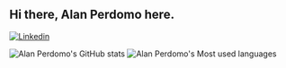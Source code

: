## Hi there, Alan Perdomo here. 

[![Linkedin](	https://img.shields.io/badge/LinkedIn-0077B5?style=for-the-badge&logo=linkedin&logoColor=white)](https://www.linkedin.com/in/alan-perdomo-54466818/)

![Alan Perdomo's GitHub stats](https://github-readme-stats.vercel.app/api?username=AlanPerdomo&show_icons=true&theme=dark)
![Alan Perdomo's Most used languages](https://github-readme-stats.vercel.app/api/top-langs/?username=AlanPerdomo&show_icons=true&theme=dark)



<!--
**AlanPerdomo/AlanPerdomo** is a ✨ _special_ ✨ repository because its `README.md` (this file) appears on your GitHub profile.

Here are some ideas to get you started:

- 🔭 I’m currently working on ...
- 🌱 I’m currently learning ...
- 👯 I’m looking to collaborate on ...
- 🤔 I’m looking for help with ...
- 💬 Ask me about ...
- 📫 How to reach me: ...
- 😄 Pronouns: ...
- ⚡ Fun fact: ...
-->
